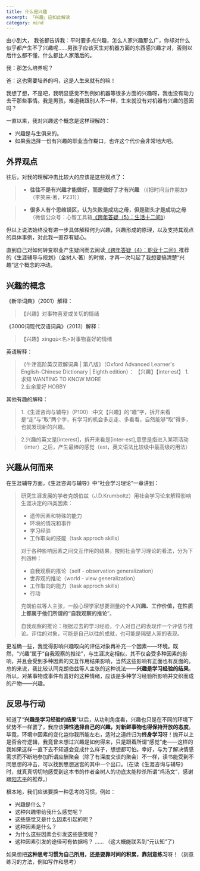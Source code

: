 ```yaml
---
title: 什么是兴趣
excerpt: 「兴趣」应如此解读
category: mind
---
```



由小到大，
我爸都告诉我：平时要多点兴趣，怎么人家兴趣那么广，你却对什么似乎都产生不了兴趣呢......男孩子应该天生对机器方面的东西感兴趣才对，否则以后什么都不懂，什么都比人家落后的。

我：那怎么培养呢？

爸：这也需要培养的吗，这是人生来就有的嘛！

我想了想，不是吧，我明显感觉不到例如机器等很多方面的兴趣呀，我也没有动力去干那些事情。我是男孩，难道我跟别人不一样，生来就没有对机器有兴趣的基因吗？



一直以来，我对兴趣这个概念是这样理解的：

- 兴趣是与生俱来的。
- 如果我选择一份有兴趣的职业当作糊口，也许这个代价会非常地大吧。

## 外界观点

往后，对我的理解冲击比较大的应该是这些观点了：

> - **往往不是有兴趣才能做好，而是做好了才有兴趣**
>   （《把时间当作朋友》（李笑来·著，P231））

> - **很多人有个思维误区，认为失败是成功之母，但是甜头才是成功之母**
>   （微信公众号：心智工具箱[《跨年答疑（5）：生活十二问》](http://mp.weixin.qq.com/s?__biz=MzA3MzM0MjUyMQ==&mid=2652149762&idx=1&sn=a85e9477f9b0cdcb9522be4a76cddcf4&chksm=84f0b354b3873a42ee64bf55a172c3618cf81bd0ae94889a216bb0ce32888ad864723a629c96&mpshare=1&scene=1&srcid=0203iqMTmEAWiqcRG2gQoFOQ#rd)）

但以上说法始终没有进一步具体解释何为兴趣，兴趣形成的原理，以及支持其观点的具体事例，对此我一直存有疑心。

直到自己对如何转变职业产生疑问而去阅读[《跨年答疑（4）：职业十二问》](http://mp.weixin.qq.com/s?__biz=MzA3MzM0MjUyMQ==&mid=2652149740&idx=1&sn=e2d632768d21574c5cf38b681bf76ac2&chksm=84f0bcbab38735acd1a8fe2e5558acfc21f45174027ae944d20e701dfdfe78b0a3040134d65c&mpshare=1&scene=1&srcid=0224BA6JW7jdXS7muKM0b1kA#rd)推荐的《生涯辅导与规划》（金树人·著）的时候，才再一次勾起了我想要搞清楚“兴趣”这个概念的冲动。



## 兴趣的概念

《新华词典》（2001）解释：

> 【兴趣】对事物喜爱或关切的情绪

《3000词现代汉语词典》（2013）解释：

> 【兴趣】xìngqù<名>对事物喜好的情绪

英语解释：

> 《牛津高阶英汉双解词典 | 第八版》（Oxford Advanced Learner's English-Chinese Dictionary | Eighth edition）：
> 【兴趣】【inter·est】
> 1.求知 WANTING TO KNOW MORE  
> 2.业余爱好 HOBBY

其他有趣的解释：

> 1.《生涯咨询与辅导》（P100）:中文【兴趣】的“趣”字，拆开来看是“走”与“取”两个字，有学习的机会多走走、多看看，自然能够“取”得多，也就发现新的兴趣。

> 2.兴趣的英文是[interest]，拆开来看是[inter-est],意思是指进入某项活动（inter）之后，产生最棒的感觉（est，英文语法比较级中最高级的用法）



## 兴趣从何而来

在生涯辅导方面，《生涯咨询与辅导》中“社会学习理论”一章讲到：

> 研究生涯发展的学者克朗伯兹（J.D.Krumboltz）用社会学习论来解释影响生涯决定的四类因素：
>
> - 遗传因素和特殊的能力
> - 环境的情况和事件
> - 学习经验
> - 工作取向的技能（task approch skills）
>
> 对于各种影响因素之间交互作用的结果，按照社会学习理论的看法，分为下列四种：
>
> - 自我观察的推论（self - observation generalization）
> - 世界观的推论（world - view generalization）
> - 工作取向的能力（task approch skills）
> - 行动
>
> 克朗伯兹等人主张，一般心理学家想要测量的**个人兴趣、工作价值，在性质上都属于他们所谓的“自我观察的推论**”。
>
> 自我观察的推论：根据过去的学习经验，个人对自己的表现作一个评估与推论。评估的对象，可能是自己以往的成就，也可能是隔壁人家的表现。

更准确一些，我觉得影响兴趣取向的评估对象再补充一个因素——环境。既然，“兴趣”属于“自我观察的推论”，与生涯决定相似，其不仅会受多种因素的影响，并且会受到多种因素的交互作用结果影响，当然这些影响有正面也有反面的。总的来说，我比较认同克朗伯兹等人主张的这种说法——**兴趣是学习经验的结果**。所以，对某事物或事件有喜好的这种情绪，应该是多种学习经验所影响并交织而成的产物——兴趣。

## 反思与行动

知道了“**兴趣是学习经验的结果**”以后，从功利角度看，兴趣也只是在不同的环境下优势不一样罢了，我应该**弹性选择自己的兴趣，对新鲜事物也得保持开放的态度**。毕竟，环境中因素的变化岂你我所能左右，适时之道终归为**终身学习**呀！抛开以上是否合符逻辑，我竟曾未想过兴趣是如何得来，只是跟着所谓“感觉”走——这样的我如果这样一直下去不知道会变成什么样子，想想都可怕。幸好，与为了解决情感需求而不断地参加所谓应酬聚会（除了有深度交谈的聚会）不一样，读书能受到不同思想的冲击，可以找到思想迷宫的其中一个出口。（在读《生涯咨询与辅导》时，就真真切切地感受到这本书的作者金树人的功底太能秒杀所谓“鸡汤文”，感谢跟[阳志平](http://www.yangzhiping.com)的推荐。）



根本地，我们应该要换一种思考的习惯，例如：

- 兴趣是什么？
- 这种兴趣带给我什么感觉呢？
- 这些感觉又是什么因素引起的呢？
- 这种因素是什么？
- 为什么这些因素会引发这些感觉呢？
- 这种因素引发的途径可有依据吗？
  ......
  （这大概能联系到“元认知”了）

如果想把**这种思考习惯为自己所用，还是要靠时间的积累，靠刻意练习**呀！（刻意练习的方法，例如写作和思考）
